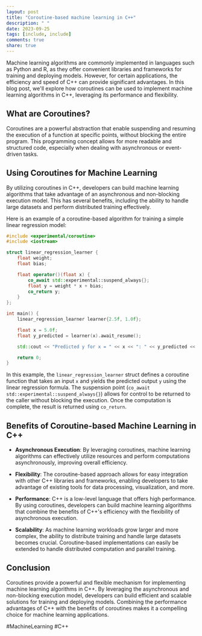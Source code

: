 ```yaml
---
layout: post
title: "Coroutine-based machine learning in C++"
description: " "
date: 2023-09-25
tags: [include, include]
comments: true
share: true
---
```


Machine learning algorithms are commonly implemented in languages such as Python and R, as they offer convenient libraries and frameworks for training and deploying models. However, for certain applications, the efficiency and speed of C++ can provide significant advantages. In this blog post, we'll explore how coroutines can be used to implement machine learning algorithms in C++, leveraging its performance and flexibility.

## What are Coroutines?

Coroutines are a powerful abstraction that enable suspending and resuming the execution of a function at specific points, without blocking the entire program. This programming concept allows for more readable and structured code, especially when dealing with asynchronous or event-driven tasks.

## Using Coroutines for Machine Learning

By utilizing coroutines in C++, developers can build machine learning algorithms that take advantage of an asynchronous and non-blocking execution model. This has several benefits, including the ability to handle large datasets and perform distributed training effectively.

Here is an example of a coroutine-based algorithm for training a simple linear regression model:

```cpp
#include <experimental/coroutine>
#include <iostream>

struct linear_regression_learner {
    float weight;
    float bias;

    float operator()(float x) {
        co_await std::experimental::suspend_always{};
        float y = weight * x + bias;
        co_return y;
    }
};

int main() {
    linear_regression_learner learner{2.5f, 1.0f};

    float x = 5.0f;
    float y_predicted = learner(x).await_resume();

    std::cout << "Predicted y for x = " << x << ": " << y_predicted << std::endl;

    return 0;
}
```

In this example, the `linear_regression_learner` struct defines a coroutine function that takes an input `x` and yields the predicted output `y` using the linear regression formula. The suspension point (`co_await std::experimental::suspend_always{}`) allows for control to be returned to the caller without blocking the execution. Once the computation is complete, the result is returned using `co_return`.

## Benefits of Coroutine-based Machine Learning in C++

- **Asynchronous Execution**: By leveraging coroutines, machine learning algorithms can effectively utilize resources and perform computations asynchronously, improving overall efficiency.

- **Flexibility**: The coroutine-based approach allows for easy integration with other C++ libraries and frameworks, enabling developers to take advantage of existing tools for data processing, visualization, and more.

- **Performance**: C++ is a low-level language that offers high performance. By using coroutines, developers can build machine learning algorithms that combine the benefits of C++'s efficiency with the flexibility of asynchronous execution.

- **Scalability**: As machine learning workloads grow larger and more complex, the ability to distribute training and handle large datasets becomes crucial. Coroutine-based implementations can easily be extended to handle distributed computation and parallel training.

## Conclusion

Coroutines provide a powerful and flexible mechanism for implementing machine learning algorithms in C++. By leveraging the asynchronous and non-blocking execution model, developers can build efficient and scalable solutions for training and deploying models. Combining the performance advantages of C++ with the benefits of coroutines makes it a compelling choice for machine learning applications.

#MachineLearning #C++